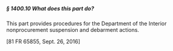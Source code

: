 ##### § 1400.10 What does this part do? #####

This part provides procedures for the Department of the Interior nonprocurement suspension and debarment actions.

[81 FR 65855, Sept. 26, 2016]